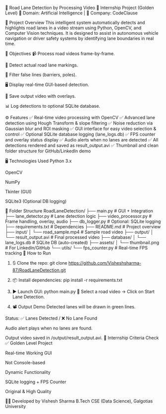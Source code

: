 🚗 Road Lane Detection by Processing Video
🔬 Internship Project (Golden Level)
🧠 Domain: Artificial Intelligence | 🏢 Company: CodeClause

📌 Project Overview
This intelligent system automatically detects and highlights road lanes in a video stream using Python, OpenCV, and Computer Vision techniques. It is designed to assist in autonomous vehicle navigation or driver safety systems by identifying lane boundaries in real time.

🎯 Objectives
📹 Process road videos frame-by-frame.

🧠 Detect actual road lane markings.

📏 Filter false lines (barriers, poles).

🖥️ Display real-time GUI-based detection.

📁 Save output video with overlays.

📊 Log detections to optional SQLite database.

⚙️ Features
✅ Real-time video processing with OpenCV
✅ Advanced lane detection using Hough Transform & slope filtering
✅ Noise reduction via Gaussian blur and ROI masking
✅ GUI interface for easy video selection & control
✅ Optional SQLite database logging (lane_logs.db)
✅ FPS counter and overlay status display
✅ Audio alerts when no lanes are detected
✅ All detections rendered and saved as result_output.avi
✅ Thumbnail and clean folder structure for GitHub/LinkedIn demo

🖥️ Technologies Used
Python 3.x

OpenCV

NumPy

Tkinter (GUI)

SQLite3 (Optional DB logging)

📂 Folder Structure
RoadLaneDetection/
├── main.py                       # GUI + Integration
├── lane_detector.py             # Lane detection logic
├── video_processor.py           # Frame handling, overlay, audio
├── db_logger.py                 # Optional: SQLite logging
├── requirements.txt             # Dependencies
├── README.md                    # Project overview
├── input/
│   └── road_sample.mp4          # Sample road video
├── output/
│   └── result_output.avi        # Final processed video
├── database/
│   └── lane_logs.db             # SQLite DB (auto-created)
├── assets/
│   └── thumbnail.png            # For LinkedIn/GitHub
└── utils/
    └── fps_counter.py           # Real-time FPS tracking
🚀 How to Run
1. 🔃 Clone the repo:
git clone https://github.com/Visheshsharma-87/RoadLaneDetection.git
2. 📦 Install dependencies:
pip install -r requirements.txt
3. ▶️ Launch GUI:
python main.py
🎥 Select a road video → Click on Start Lane Detection.

4. 📽️ Output Demo
Detected lanes will be drawn in green lines.

Status: ✅ Lanes Detected / ❌ No Lane Found

Audio alert plays when no lanes are found.

Output video saved in /output/result_output.avi.
🏅 Internship Criteria Check ✅
 Golden Level Project

 Real-time Working GUI

 Not Console-based

 Dynamic Functionality

 SQLite logging + FPS Counter

 Original & High Quality

👨‍💻 Developed by
Vishesh Sharma
B.Tech CSE (Data Science), Galgotias University